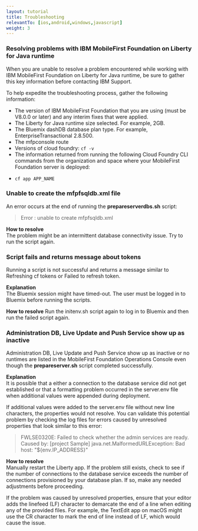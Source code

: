```yaml
---
layout: tutorial
title: Troubleshooting
relevantTo: [ios,android,windows,javascript]
weight: 3
---
```

<!-- NLS_CHARSET=UTF-8 -->
### Resolving problems with IBM MobileFirst Foundation on Liberty for Java runtime	
When you are unable to resolve a problem encountered while working with IBM MobileFirst Foundation on Liberty for Java runtime, be sure to gather this key information before contacting IBM Support.

To help expedite the troubleshooting process, gather the following information:

* The version of IBM MobileFirst Foundation that you are using (must be V8.0.0 or later) and any interim fixes that were applied.
* The Liberty for Java runtime size selected. For example, 2GB.
* The Bluemix  dashDB database plan type. For example, EnterpriseTransactional 2.8.500.
* The mfpconsole route
* Versions of cloud foundry: `cf -v` 
* The information returned from running the following Cloud Foundry CLI commands from the organization and space where your MobileFirst  Foundation server is deployed:
 - `cf app APP_NAME`

### Unable to create the mfpfsqldb.xml file
An error occurs at the end of running the **prepareserverdbs.sh** script:

> Error : unable to create mfpfsqldb.xml

**How to resolve**  
The problem might be an intermittent database connectivity issue. Try to run the script again.

### Script fails and returns message about tokens	
Running a script is not successful and returns a message similar to Refreshing cf tokens or Failed to refresh token.

**Explanation**  
The Bluemix session might have timed-out. The user must be logged in to Bluemix before running the scripts.

**How to resolve**
Run the initenv.sh script again to log in to Bluemix and then run the failed script again.

### Administration DB, Live Update and Push Service show up as inactive	
Administration DB, Live Update and Push Service show up as inactive or no runtimes are listed in the MobileFirst Foundation Operations Console even though the **prepareserver.sh** script completed successfully.

**Explanation**  
It is possible that a either a connection to the database service did not get established or that a formatting problem occurred in the server.env file when additional values were appended during deployment.

If additional values were added to the server.env file without new line characters, the properties would not resolve. You can validate this potential problem by checking the log files for errors caused by unresolved properties that look similar to this error:

> FWLSE0320E: Failed to check whether the admin services are ready. Caused by: [project Sample] java.net.MalformedURLException: Bad host: "${env.IP_ADDRESS}"

**How to resolve**  
Manually restart the Liberty app. If the problem still exists, check to see if the number of connections to the database service exceeds the number of connections provisioned by your database plan. If so, make any needed adjustments before proceeding.

If the problem was caused by unresolved properties, ensure that your editor adds the linefeed (LF) character to demarcate the end of a line when editing any of the provided files. For example, the TextEdit app on macOS might use the CR character to mark the end of line instead of LF, which would cause the issue.


